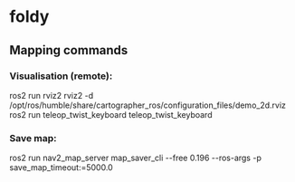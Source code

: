 # foldy

## Mapping commands

### Visualisation (remote):

ros2 run rviz2 rviz2 -d /opt/ros/humble/share/cartographer_ros/configuration_files/demo_2d.rviz
ros2 run teleop_twist_keyboard teleop_twist_keyboard

### Save map:
ros2 run nav2_map_server map_saver_cli --free 0.196 --ros-args -p save_map_timeout:=5000.0